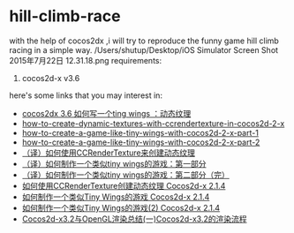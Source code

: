 # hill-climb-race
with the help of cocos2dx ,i will try to reproduce the funny game hill climb racing in a simple way.
/Users/shutup/Desktop/iOS Simulator Screen Shot 2015年7月22日 12.31.18.png
requirements:
1. cocos2d-x v3.6

here's some links that you may interest in:
* [cocos2dx 3.6 如何写一个ting wings ：动态纹理](http://www.jianshu.com/p/431c74334cca) 
* [how-to-create-dynamic-textures-with-ccrendertexture-in-cocos2d-2-x](http://www.raywenderlich.com/33266/how-to-create-dynamic-textures-with-ccrendertexture-in-cocos2d-2-x) 
* [how-to-create-a-game-like-tiny-wings-with-cocos2d-2-x-part-1](http://www.raywenderlich.com/32954/how-to-create-a-game-like-tiny-wings-with-cocos2d-2-x-part-1)
* [how-to-create-a-game-like-tiny-wings-with-cocos2d-2-x-part-2](http://www.raywenderlich.com/32958/how-to-create-a-game-like-tiny-wings-with-cocos2d-2-x-part-2)
* [（译）如何使用CCRenderTexture来创建动态纹理](http://www.cnblogs.com/zilongshanren/archive/2011/07/01/2095479.html)
* [（译）如何制作一个类似tiny wings的游戏：第一部分](http://www.cnblogs.com/zilongshanren/archive/2011/07/01/2095489.html)
* [（译）如何制作一个类似tiny wings的游戏：第二部分（完）](http://www.cnblogs.com/zilongshanren/archive/2011/07/02/2095527.html)
* [如何使用CCRenderTexture创建动态纹理 Cocos2d-x 2.1.4](http://blog.csdn.net/akof1314/article/details/9190901)
* [如何制作一个类似Tiny Wings的游戏 Cocos2d-x 2.1.4](http://blog.csdn.net/akof1314/article/details/9293797)
* [如何制作一个类似Tiny Wings的游戏(2) Cocos2d-x 2.1.4](http://blog.csdn.net/akof1314/article/details/9420575)
* [Cocos2d-x3.2与OpenGL渲染总结(一)Cocos2d-x3.2的渲染流程](http://blog.csdn.net/cbbbc/article/details/39449945)
